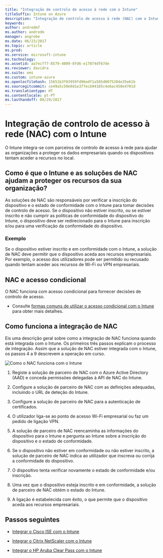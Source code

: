 ```yaml
---
title: "Integração de controlo de acesso à rede com o Intune"
titleSuffix: Intune on Azure
description: "Integração de controlo de acesso à rede (NAC) com o Intune"
keywords: 
author: andredm7
ms.author: andredm
manager: angrobe
ms.date: 06/23/2017
ms.topic: article
ms.prod: 
ms.service: microsoft-intune
ms.technology: 
ms.assetid: aa7ecff7-8579-4009-8fd6-e17074df67de
ms.reviewer: davidra
ms.suite: ems
ms.custom: intune-azure
ms.openlocfilehash: 15651b3f03959fd96edf1a585d0075204e35e61b
ms.sourcegitcommit: ce49a5c50e0d1e377ecb94185c4e6ac450e4701d
ms.translationtype: HT
ms.contentlocale: pt-PT
ms.lasthandoff: 08/29/2017
---
```

# <a name="network-access-control-nac-integration-with-intune"></a>Integração de controlo de acesso à rede (NAC) com o Intune

O Intune integra-se com parceiros de controlo de acesso à rede para ajudar as organizações a proteger os dados empresariais quando os dispositivos tentam aceder a recursos no local.

## <a name="how-do-intune-and-nac-solutions-help-protect-your-organization-resources"></a>Como é que o Intune e as soluções de NAC ajudam a proteger os recursos da sua organização?

As soluções de NAC são responsáveis por verificar a inscrição do dispositivo e o estado de conformidade com o Intune para tomar decisões de controlo de acesso. Se o dispositivo não estiver inscrito, ou se estiver inscrito e não cumprir as políticas de conformidade do dispositivo do Intune, o dispositivo deve ser redirecionado para o Intune para inscrição e/ou para uma verificação da conformidade do dispositivo.

### <a name="example"></a>Exemplo

Se o dispositivo estiver inscrito e em conformidade com o Intune, a solução de NAC deve permitir que o dispositivo aceda aos recursos empresariais. Por exemplo, o acesso dos utilizadores pode ser permitido ou recusado quando tentam aceder aos recursos de Wi-Fi ou VPN empresariais.

## <a name="nac-and-conditional-access"></a>NAC e acesso condicional

O NAC funciona com acesso condicional para fornecer decisões de controlo de acesso.

- Consulte [formas comuns de utilizar o acesso condicional com o Intune](conditional-access-intune-common-ways-use.md) para obter mais detalhes.

## <a name="how-the-nac-integration-works"></a>Como funciona a integração de NAC

Eis uma descrição geral sobre como a integração de NAC funciona quando está integrada com o Intune. Os primeiros três passos explicam o processo de integração. Assim que a solução de NAC estiver integrada com o Intune, os passos 4 a 9 descrevem a operação em curso.

![Como o NAC funciona com o Intune](./media/ca-intune-common-ways-2.png)

1.  Registe a solução de parceiro de NAC com o Azure Active Directory (AAD) e conceda permissões delegadas à API de NAC do Intune.

2.  Configure a solução de parceiro de NAC com as definições adequadas, incluindo o URL de deteção do Intune.

3.  Configure a solução de parceiro de NAC para a autenticação de certificados.

4.  O utilizador liga-se ao ponto de acesso Wi-Fi empresarial ou faz um pedido de ligação VPN.

5.  A solução de parceiro de NAC reencaminha as informações do dispositivo para o Intune e pergunta ao Intune sobre a inscrição do dispositivo e o estado de conformidade.

6.  Se o dispositivo não estiver em conformidade ou não estiver inscrito, a solução de parceiro de NAC indica ao utilizador que inscreva ou corrija a conformidade do dispositivo.

7.  O dispositivo tenta verificar novamente o estado de conformidade e/ou inscrição.

8.  Uma vez que o dispositivo esteja inscrito e em conformidade, a solução de parceiro de NAC obtém o estado do Intune.

9.  A ligação é estabelecida com êxito, o que permite que o dispositivo aceda aos recursos empresariais.

## <a name="next-steps"></a>Passos seguintes

-   [Integrar o Cisco ISE com o Intune](http://www.cisco.com/c/en/us/td/docs/security/ise/2-1/admin_guide/b_ise_admin_guide_21/b_ise_admin_guide_20_chapter_01000.html)

-   [Integrar o Citrix NetScaler com o Intune](http://docs.citrix.com/en-us/netscaler-gateway/12/microsoft-intune-integration/configuring-network-access-control-device-check-for-netscaler-gateway-virtual-server-for-single-factor-authentication-deployment.html)

-   [Integrar o HP Aruba Clear Pass com o Intune](https://support.arubanetworks.com/Documentation/tabid/77/DMXModule/512/Command/Core_Download/Default.aspx?EntryId=23757)
